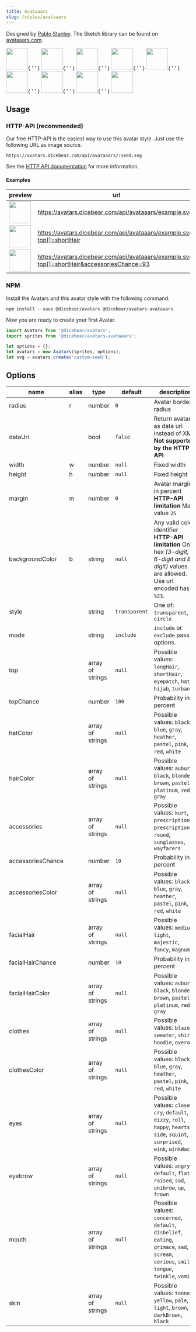 ```yaml
---
title: Avataaars
slug: /styles/avataaars
---
```


Designed by [Pablo Stanley](https://twitter.com/pablostanley). The Sketch library can be found on
[avataaars.com](https://avataaars.com/).

<p>
    <img src="https://avatars.dicebear.com/api/avataaars/Sean%20Moore.svg" width="60" />{ ' ' }
    <img src="https://avatars.dicebear.com/api/avataaars/Lionel%20Quinn.svg" width="60" />{ ' ' }
    <img src="https://avatars.dicebear.com/api/avataaars/Lydia%20Ellis.svg" width="60" />{ ' ' }
    <img src="https://avatars.dicebear.com/api/avataaars/Bryan%20Phelps.svg" width="60" />{ ' ' }
    <img src="https://avatars.dicebear.com/api/avataaars/Ronald%20Frank.svg" width="60" />{ ' ' }
    <img src="https://avatars.dicebear.com/api/avataaars/Annette%20Klein.svg" width="60" />{ ' ' }
    <img src="https://avatars.dicebear.com/api/avataaars/Brent%20Hill.svg" width="60" />{ ' ' }
    <img src="https://avatars.dicebear.com/api/avataaars/Stanley%20Newman.svg" width="60" />{ ' ' }
    <img src="https://avatars.dicebear.com/api/avataaars/Grace%20Singleton.svg" width="60" />
</p>

## Usage

### HTTP-API (recommended)

Our free HTTP-API is the easiest way to use this avatar style. Just use the following URL as image source.

    https://avatars.dicebear.com/api/avataaars/:seed.svg

See the [HTTP API documentation](/docs/http-api) for more information.

#### Examples

| preview                                                                                                              | url                                                                                         |
| -------------------------------------------------------------------------------------------------------------------- | ------------------------------------------------------------------------------------------- |
| <img src="https://avatars.dicebear.com/api/avataaars/example.svg" width="60" />                                      | https://avatars.dicebear.com/api/avataaars/example.svg                                      |
| <img src="https://avatars.dicebear.com/api/avataaars/example.svg?top[]=shortHair" width="60" />                      | https://avatars.dicebear.com/api/avataaars/example.svg?top[]=shortHair                      |
| <img src="https://avatars.dicebear.com/api/avataaars/example.svg?top[]=shortHair&accessoriesChance=93" width="60" /> | https://avatars.dicebear.com/api/avataaars/example.svg?top[]=shortHair&accessoriesChance=93 |

### NPM

Install the Avatars and this avatar style with the following command.

    npm install --save @dicebear/avatars @dicebear/avatars-avataaars

Now you are ready to create your first Avatar.

```js
import Avatars from '@dicebear/avatars';
import sprites from '@dicebear/avatars-avataaars';

let options = {};
let avatars = new Avatars(sprites, options);
let svg = avatars.create('custom-seed');
```

## Options

| name              | alias | type             | default       | description                                                                                                                                         |
| ----------------- | ----- | ---------------- | ------------- | --------------------------------------------------------------------------------------------------------------------------------------------------- |
| radius            | r     | number           | `0`           | Avatar border radius                                                                                                                                |
| dataUri           |       | bool             | `false`       | Return avatar as data uri instead of XML <br /> **Not supported by the HTTP API**                                                                   |
| width             | w     | number           | `null`        | Fixed width                                                                                                                                         |
| height            | h     | number           | `null`        | Fixed height                                                                                                                                        |
| margin            | m     | number           | `0`           | Avatar margin in percent<br /> **HTTP-API limitation** Max value `25`                                                                               |
| backgroundColor   | b     | string           | `null`        | Any valid color identifier<br /> **HTTP-API limitation** Only hex _(3-digit, 6-digit and 8-digit)_ values are allowed. Use url encoded hash: `%23`. |
| style             |       | string           | `transparent` | One of: `transparent`, `circle`                                                                                                                     |
| mode              |       | string           | `include`     | `include` or `exclude` passed options.                                                                                                              |
| top               |       | array of strings | `null`        | Possible values: `longHair`, `shortHair`, `eyepatch`, `hat`, `hijab`, `turban`                                                                      |
| topChance         |       | number           | `100`         | Probability in percent                                                                                                                              |
| hatColor          |       | array of strings | `null`        | Possible values: `black`, `blue`, `gray`, `heather`, `pastel`, `pink`, `red`, `white`                                                               |
| hairColor         |       | array of strings | `null`        | Possible values: `auburn`, `black`, `blonde`, `brown`, `pastel`, `platinum`, `red`, `gray`                                                          |
| accessories       |       | array of strings | `null`        | Possible values: `kurt`, `prescription01`, `prescription02`, `round`, `sunglasses`, `wayfarers`                                                     |
| accessoriesChance |       | number           | `10`          | Probability in percent                                                                                                                              |
| accessoriesColor  |       | array of strings | `null`        | Possible values: `black`, `blue`, `gray`, `heather`, `pastel`, `pink`, `red`, `white`                                                               |
| facialHair        |       | array of strings | `null`        | Possible values: `medium`, `light`, `majestic`, `fancy`, `magnum`                                                                                   |
| facialHairChance  |       | number           | `10`          | Probability in percent                                                                                                                              |
| facialHairColor   |       | array of strings | `null`        | Possible values: `auburn`, `black`, `blonde`, `brown`, `pastel`, `platinum`, `red`, `gray`                                                          |
| clothes           |       | array of strings | `null`        | Possible values: `blazer`, `sweater`, `shirt`, `hoodie`, `overall`                                                                                  |
| clothesColor      |       | array of strings | `null`        | Possible values: `black`, `blue`, `gray`, `heather`, `pastel`, `pink`, `red`, `white`                                                               |
| eyes              |       | array of strings | `null`        | Possible values: `close`, `cry`, `default`, `dizzy`, `roll`, `happy`, `hearts`, `side`, `squint`, `surprised`, `wink`, `winkWacky`                  |
| eyebrow           |       | array of strings | `null`        | Possible values: `angry`, `default`, `flat`, `raised`, `sad`, `unibrow`, `up`, `frown`                                                              |
| mouth             |       | array of strings | `null`        | Possible values: `concerned`, `default`, `disbelief`, `eating`, `grimace`, `sad`, `scream`, `serious`, `smile`, `tongue`, `twinkle`, `vomit`        |
| skin              |       | array of strings | `null`        | Possible values: `tanned`, `yellow`, `pale`, `light`, `brown`, `darkBrown`, `black`                                                                 |
